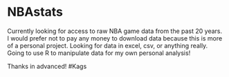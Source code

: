 # NBAstats
Currently looking for access to raw NBA game data from the past 20 years. I would prefer not to pay any money to download data because this is more of a personal project. Looking for data in excel, csv, or anything really. Going to use R to manipulate data for my own personal analysis! 

Thanks in advanced! #Kags
